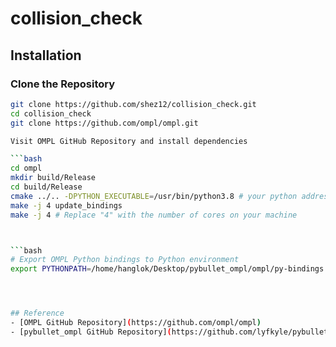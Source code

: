# collision_check

## Installation

### Clone the Repository

```bash
git clone https://github.com/shez12/collision_check.git
cd collision_check
git clone https://github.com/ompl/ompl.git

Visit OMPL GitHub Repository and install dependencies

```bash
cd ompl
mkdir build/Release
cd build/Release
cmake ../.. -DPYTHON_EXECUTABLE=/usr/bin/python3.8 # your python address
make -j 4 update_bindings 
make -j 4 # Replace "4" with the number of cores on your machine



```bash
# Export OMPL Python bindings to Python environment
export PYTHONPATH=/home/hanglok/Desktop/pybullet_ompl/ompl/py-bindings:$PYTHONPATH




## Reference
- [OMPL GitHub Repository](https://github.com/ompl/ompl)
- [pybullet_ompl GitHub Repository](https://github.com/lyfkyle/pybullet_ompl)
